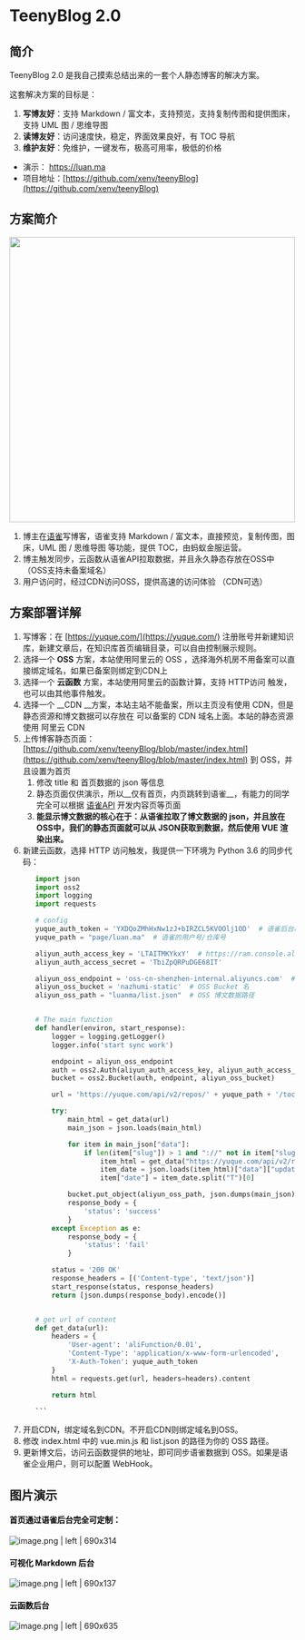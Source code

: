 # TeenyBlog 2.0

## 简介



TeenyBlog 2.0 是我自己摸索总结出来的一套个人静态博客的解决方案。

这套解决方案的目标是：

1. __写博友好__：支持 Markdown / 富文本，支持预览，支持复制传图和提供图床，支持 UML 图 / 思维导图
2. __读博友好__：访问速度快，稳定，界面效果良好，有 TOC 导航
3. __维护友好__：免维护，一键发布，极高可用率，极低的价格

* 演示： https://luan.ma
* 项目地址：[https://github.com/xenv/teenyBlog](https://github.com/xenv/teenyBlog)

## 方案简介




<div id="uepesa" data-type="puml" data-display="block" data-align="left" data-src="https://cdn.yuque.com/__puml/3a9061ee9ef48d6e93aaaabf849ced22.svg" data-width="503" data-height="390" data-text="%40startuml%0A%0Aautonumber%0A%0A%E5%8D%9A%E4%B8%BB%20-%3E%20%E8%AF%AD%E9%9B%80%3A%20%20%E5%86%99%E5%8D%9A%E5%AE%A2%20%0Aactivate%20%E8%AF%AD%E9%9B%80%0Adeactivate%20%E8%AF%AD%E9%9B%80%0A%0A%E5%8D%9A%E4%B8%BB%20-%3E%20%E4%BA%91%E5%87%BD%E6%95%B0%3A%20%E8%A7%A6%E5%8F%91%E5%90%8C%E6%AD%A5%0Aactivate%20%E4%BA%91%E5%87%BD%E6%95%B0%0A%E4%BA%91%E5%87%BD%E6%95%B0%20-%3E%20%E8%AF%AD%E9%9B%80%3A%20%E6%8B%89%E5%8F%96%E6%95%B0%E6%8D%AE%0Aactivate%20%E8%AF%AD%E9%9B%80%0A%E8%AF%AD%E9%9B%80%20-%3E%20%E4%BA%91%E5%87%BD%E6%95%B0%3A%20%E8%BF%94%E5%9B%9E%E6%95%B0%E6%8D%AE%0Adeactivate%20%E8%AF%AD%E9%9B%80%0A%E4%BA%91%E5%87%BD%E6%95%B0%20-%3E%20OSS%3A%20%E5%AD%98%E6%94%BE%E6%95%B0%E6%8D%AE%0Aactivate%20OSS%0Adeactivate%20OSS%0Adeactivate%20%E4%BA%91%E5%87%BD%E6%95%B0%0A%0ACDN%20-%3E%20OSS%3A%20%E7%BC%93%E5%AD%98%E6%95%B0%E6%8D%AE%0Aactivate%20OSS%0Adeactivate%20OSS%0A%0A%E7%94%A8%E6%88%B7%20-%3E%20CDN%3A%20%E5%B0%B1%E8%BF%91%E8%AE%BF%E9%97%AE%0A%0A%0A%40enduml"><img src="https://cdn.yuque.com/__puml/3a9061ee9ef48d6e93aaaabf849ced22.svg" width="503"/></div>


1. 博主在[语雀](https://yuque.com)写博客，语雀支持 Markdown / 富文本，直接预览，复制传图，图床，UML 图 / 思维导图 等功能，提供 TOC，由蚂蚁金服运营。
2. 博主触发同步，云函数从语雀API拉取数据，并且永久静态存放在OSS中（OSS支持未备案域名）
3. 用户访问时，经过CDN访问OSS，提供高速的访问体验  （CDN可选）


## 方案部署详解



1. 写博客：在 [https://yuque.com/](https://yuque.com/) 注册账号并新建知识库，新建文章后，在知识库首页编辑目录，可以自由控制展示规则。
2. 选择一个 __OSS__ 方案，本站使用阿里云的 OSS ，选择海外机房不用备案可以直接绑定域名，如果已备案则绑定到CDN上
3. 选择一个 __云函数__ 方案，本站使用阿里云的函数计算，支持 HTTP访问 触发，也可以由其他事件触发。
4. 选择一个 __CDN __方案，本站主站不能备案，所以主页没有使用 CDN，但是静态资源和博文数据可以存放在 可以备案的 CDN 域名上面。本站的静态资源使用 阿里云 CDN
5. 上传博客静态页面：[https://github.com/xenv/teenyBlog/blob/master/index.html](https://github.com/xenv/teenyBlog/blob/master/index.html) 到 OSS，并且设置为首页
    1. 修改 title 和 首页数据的 json 等信息
    2. 静态页面仅供演示，所以__仅有首页，内页跳转到语雀__，有能力的同学完全可以根据 [语雀API](https://yuque.com/yuque/developer)  开发内容页等页面
    3. __能显示博文数据的核心在于：从语雀拉取了博文数据的 json，并且放在OSS中，我们的静态页面就可以从 JSON获取到数据，然后使用 VUE 渲染出来。__
6. 新建云函数，选择 HTTP 访问触发，我提供一下环境为 Python 3.6 的同步代码：
     ```python
        import json
        import oss2
        import logging
        import requests

        # config
        yuque_auth_token = 'YXDQoZMhHxNw1zJ+bIRZCL5KVOOlj1OD'  # 语雀后台取得，可选
        yuque_path = "page/luan.ma"  # 语雀的用户号/仓库号

        aliyun_auth_access_key = 'LTAITMKYkxY'  # https://ram.console.aliyun.com/ 新建账号并授权 OSS 权限
        aliyun_auth_access_secret = 'TbiZpQRPuDGE68IT'

        aliyun_oss_endpoint = 'oss-cn-shenzhen-internal.aliyuncs.com'  # OSS 区域：https://help.aliyun.com/document_detail/31837.html
        aliyun_oss_bucket = 'nazhumi-static'  # OSS Bucket 名
        aliyun_oss_path = "luanma/list.json"  # OSS 博文数据路径


        # The main function
        def handler(environ, start_response):
            logger = logging.getLogger()
            logger.info('start sync work')

            endpoint = aliyun_oss_endpoint
            auth = oss2.Auth(aliyun_auth_access_key, aliyun_auth_access_secret)
            bucket = oss2.Bucket(auth, endpoint, aliyun_oss_bucket)

            url = 'https://yuque.com/api/v2/repos/' + yuque_path + '/toc'

            try:
                main_html = get_data(url)
                main_json = json.loads(main_html)

                for item in main_json["data"]:
                    if len(item["slug"]) > 1 and "://" not in item["slug"]:
                        item_html = get_data("https://yuque.com/api/v2/repos/" + yuque_path + "/docs/" + item["slug"])
                        item_date = json.loads(item_html)["data"]["updated_at"]
                        item["date"] = item_date.split("T")[0]

                bucket.put_object(aliyun_oss_path, json.dumps(main_json))
                response_body = {
                    'status': 'success'
                }
            except Exception as e:
                response_body = {
                    'status': 'fail'
                }

            status = '200 OK'
            response_headers = [('Content-type', 'text/json')]
            start_response(status, response_headers)
            return [json.dumps(response_body).encode()]


        # get url of content
        def get_data(url):
            headers = {
                'User-agent': 'aliFunction/0.01',
                'Content-Type': 'application/x-www-form-urlencoded',
                'X-Auth-Token': yuque_auth_token
            }
            html = requests.get(url, headers=headers).content

            return html

        ```
7. 开启CDN，绑定域名到CDN。不开启CDN则绑定域名到OSS。
8. 修改 index.html 中的 vue.min.js 和 list.json 的路径为你的 OSS 路径。
9. 更新博文后，访问云函数提供的地址，即可同步语雀数据到 OSS。如果是语雀企业用户，则可以配置 WebHook。


## 图片演示
#### <span data-type="color" style="color:rgb(0, 0, 0)"><span data-type="background" style="background-color:rgb(255, 255, 255)">首页通过语雀后台完全可定制：</span></span>


![image.png | left | 690x314](https://cdn.yuque.com/yuque/0/2018/png/102759/1531918188953-d4d204f5-8c54-4437-825a-984cc4eee74d.png "")

#### <span data-type="color" style="color:rgb(0, 0, 0)"><span data-type="background" style="background-color:rgb(255, 255, 255)">可视化 Markdown 后台</span></span>


![image.png | left | 690x137](https://cdn.yuque.com/yuque/0/2018/png/102759/1531918204246-0711bb70-48b9-4afd-9868-8a2f35bbd9ce.png "")

#### <span data-type="color" style="color:rgb(0, 0, 0)"><span data-type="background" style="background-color:rgb(255, 255, 255)">云函数后台</span></span>


![image.png | left | 690x635](https://cdn.yuque.com/yuque/0/2018/png/102759/1531918216843-093ba1cf-ceef-403b-9d2c-a0d3c4ade1c8.png "")

